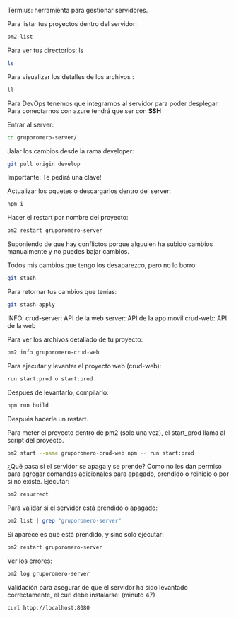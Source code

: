 Termius: herramienta para gestionar servidores.

Para listar tus proyectos dentro del servidor:
```bash
pm2 list
```
Para ver tus directorios: ls
```bash
ls
```
Para visualizar los detalles de los archivos : 
```bash
ll
```

Para DevOps tenemos que integrarnos al servidor para poder desplegar.
Para conectarnos con azure tendrá que ser con **SSH**

Entrar al server:
```bash
cd gruporomero-server/
```

Jalar los cambios desde la rama developer:
```bash
git pull origin develop
```
Importante: Te pedirá una clave!


Actualizar los pquetes  o descargarlos dentro del server: 
```bash
npm i
```

Hacer el restart por nombre del proyecto:
```bash
pm2 restart gruporomero-server
```
Suponiendo de que hay conflictos porque alguuien ha subido cambios manualmente y no puedes bajar cambios.

Todos mis cambios que tengo los desaparezco, pero no lo borro:
```bash
git stash
```
Para retornar tus cambios que tenias:
```bash
git stash apply
```
INFO:
crud-server: API de la web
server: API de la app movil
crud-web: API de la web

Para ver los archivos detallado de tu proyecto:
```bash
pm2 info gruporomero-crud-web
```
 
Para ejecutar y levantar el proyecto web (crud-web):
```bash
run start:prod o start:prod
```

Despues de levantarlo, compilarlo:
```bash
npm run build
```
Después hacerle un restart.


Para meter el proyecto dentro de pm2 (solo una vez), el start_prod llama al script del proyecto.
```bash
pm2 start --name gruporomero-crud-web npm -- run start:prod
```

¿Qué pasa si el servidor se apaga y se prende?
Como no les dan permiso para agregar comandas adicionales para apagado, prendido o reinicio o por si no existe.
Ejecutar: 

```bash
pm2 resurrect
```
Para validar si el servidor está prendido o apagado: 
```bash
pm2 list | grep "gruporomero-server"
```
Si aparece es que está prendido, y sino solo ejecutar:
```bash
pm2 restart gruporomero-server
```

Ver los errores:
```bash
pm2 log gruporomero-server
```
Validación para asegurar de que el servidor ha sido levantado correctamente, el curl debe instalarse: (minuto 47)
```bash
curl htpp://localhost:8080 
```





